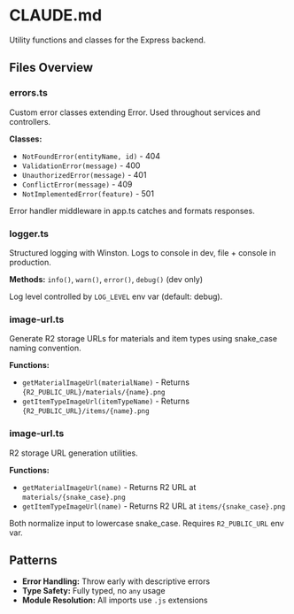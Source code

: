# CLAUDE.md

Utility functions and classes for the Express backend.

## Files Overview

### errors.ts
Custom error classes extending Error. Used throughout services and controllers.

**Classes:**
- `NotFoundError(entityName, id)` - 404
- `ValidationError(message)` - 400
- `UnauthorizedError(message)` - 401
- `ConflictError(message)` - 409
- `NotImplementedError(feature)` - 501

Error handler middleware in app.ts catches and formats responses.

### logger.ts
Structured logging with Winston. Logs to console in dev, file + console in production.

**Methods:** `info()`, `warn()`, `error()`, `debug()` (dev only)

Log level controlled by `LOG_LEVEL` env var (default: debug).

### image-url.ts
Generate R2 storage URLs for materials and item types using snake_case naming convention.

**Functions:**
- `getMaterialImageUrl(materialName)` - Returns `{R2_PUBLIC_URL}/materials/{name}.png`
- `getItemTypeImageUrl(itemTypeName)` - Returns `{R2_PUBLIC_URL}/items/{name}.png`

### image-url.ts
R2 storage URL generation utilities.

**Functions:**
- `getMaterialImageUrl(name)` - Returns R2 URL at `materials/{snake_case}.png`
- `getItemTypeImageUrl(name)` - Returns R2 URL at `items/{snake_case}.png`

Both normalize input to lowercase snake_case. Requires `R2_PUBLIC_URL` env var.

## Patterns

- **Error Handling:** Throw early with descriptive errors
- **Type Safety:** Fully typed, no `any` usage
- **Module Resolution:** All imports use `.js` extensions
